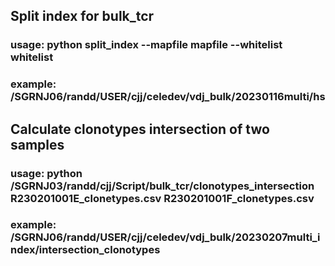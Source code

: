 ## Split index for bulk_tcr 
### usage: python split_index --mapfile mapfile --whitelist whitelist
### example: /SGRNJ06/randd/USER/cjj/celedev/vdj_bulk/20230116multi/hs

## Calculate clonotypes intersection of two samples
### usage: python /SGRNJ03/randd/cjj/Script/bulk_tcr/clonotypes_intersection R230201001E_clonetypes.csv R230201001F_clonetypes.csv
### example: /SGRNJ06/randd/USER/cjj/celedev/vdj_bulk/20230207multi_index/intersection_clonotypes
